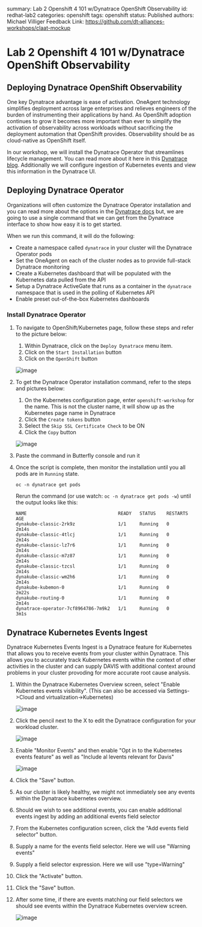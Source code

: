 summary: Lab 2 Openshift 4 101 w/Dynatrace OpenShift Observability
id: redhat-lab2
categories: openshift
tags: openshift
status: Published
authors: Michael Villiger
Feedback Link: https://github.com/dt-alliances-workshops/claat-mockup

# Lab 2 Openshift 4 101 w/Dynatrace OpenShift Observability

## Deploying Dynatrace OpenShift Observability

One key Dynatrace advantage is ease of activation. OneAgent technology simplifies deployment across large enterprises and relieves engineers of the burden of instrumenting their applications by hand. As OpenShift adoption continues to grow it becomes more important than ever to simplify the activation of observability across workloads without sacrificing the deployment automation that OpenShift provides. Observability should be as cloud-native as OpenShift itself.

In our workshop, we will install the Dynatrace Operator that streamlines lifecycle management.  You can read more about it here in this [Dynatrace blog](https://www.dynatrace.com/news/blog/new-dynatrace-operator-elevates-cloud-native-observability-for-kubernetes/). Additionally we will configure ingestion of Kubernetes events and view this information in the Dynatrace UI.

## Deploying Dynatrace Operator

Organizations will often customize the Dynatrace Operator installation and you can read more about the options in the [Dynatrace docs](https://www.dynatrace.com/support/help/technology-support/container-platforms/kubernetes/monitor-kubernetes-environments/) but, we are going to use a single command that we can get from the Dynatrace interface to show how easy it is to get started.

When we run this command, it will do the following:
* Create a namespace called `dynatrace` in your cluster will the Dynatrace Operator pods
* Set the OneAgent on each of the cluster nodes as to provide full-stack Dynatrace monitoring
* Create a Kubernetes dashboard that will be populated with the Kubernetes data pulled from the API
* Setup a Dynatrace ActiveGate that runs as a container in the `dynatrace` namespace that is used in the polling of Kubernetes API
* Enable preset out-of-the-box Kubernetes dashboards

### Install Dynatrace Operator

1. To navigate to OpenShift/Kubernetes page, follow these steps and refer to the picture below:

    1. Within Dynatrace, click on the `Deploy Dynatrace` menu item.
    1. Click on the `Start Installation` button
    1. Click on the `OpenShift` button

    ![image](img/operator-menu.png)

1. To get the Dynatrace Operator installation command, refer to the steps and pictures below:

    1. On the Kubernetes configuration page, enter `openshift-workshop` for the name. This is not the cluster name, it will show up as the Kubernetes page name in Dynatrace
    1. Click the `Create tokens` button
    1. Select the `Skip SSL Certificate Check` to be ON
    1. Click the `Copy` button

    ![image](img/k8s-easybutton.png)

1. Paste the command in Butterfly console and run it

1. Once the script is complete, then monitor the installation until you all pods are in `Running` state.

    ```
    oc -n dynatrace get pods
    ```

    Rerun the command (or use watch: `oc -n dynatrace get pods -w`) until the output looks like this:

    ```
    NAME                                  READY   STATUS    RESTARTS   AGE
    dynakube-classic-2rk9z                1/1     Running   0          2m14s
    dynakube-classic-4tlcj                1/1     Running   0          2m14s
    dynakube-classic-lz7r6                1/1     Running   0          2m14s
    dynakube-classic-m7z87                1/1     Running   0          2m14s
    dynakube-classic-tzcsl                1/1     Running   0          2m14s
    dynakube-classic-wm2h6                1/1     Running   0          2m14s
    dynakube-kubemon-0                    1/1     Running   0          2m22s
    dynakube-routing-0                    1/1     Running   0          2m14s
    dynatrace-operator-7cf8964786-7m9k2   1/1     Running   0          3m1s
    ```

## Dynatrace Kubernetes Events Ingest

Dynatrace Kubernetes Events Ingest is a Dynatrace feature for Kubernetes that allows you to receive events from your cluster within Dynatrace. This allows you to accurately track Kubernetes events within the context of other activities in the cluster and can supply DAVIS with additional context around problems in your cluster provoding for more accurate root cause analysis.

1. Within the Dynatrace Kubernetes Overview screen, select "Enable Kubernetes events visibility". (This can also be accessed via Settings->Cloud and virtualization->Kubernetes)

    ![image](img/dt-missing-k8s-events.png)  
1. Click the pencil next to the X to edit the Dynatrace configuration for your workload cluster.

    ![image](img/dt-kubernetes-configuration-01.png)
1. Enable "Monitor Events" and then enable "Opt in to the Kubernetes events feature" as well as "Include al levents relevant for Davis"

    ![image](img/dt-k8s-events-1.png)
1. Click the "Save" button.

1. As our cluster is likely healthy, we might not immediately see any events within the Dynatrace kubernetes overview. 

1. Should we wish to see additional events, you can enable additional events ingest by adding an additional events field selector

1. From the Kubernetes configuration screen, click the "Add events field selector" button.

1. Supply a name for the events field selector. Here we will use "Warning events"

1. Supply a field selector expression. Here we will use "type=Warning"

1. Click the "Activate" button.

1. Click the "Save" button.

1. After some time, if there are events matching our field selectors we should see events within the Dynatrace Kubernetes overview screen.

    ![image](img/dt-k8s-events-2.png)
